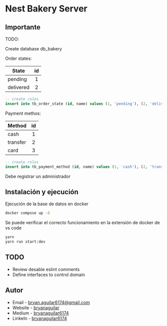 # Nest Bakery Server

## Importante

TODO:

Create database db_bakery

Order states:

| State     | id  |
| --------- | :-: |
| pending   |  1  |
| delivered |  2  |

```sql
-- create roles
insert into tb_order_state (id, name) values (1, 'pending'), (2, 'delivered');
```

Payment methos:

| Method   | id  |
| -------- | :-: |
| cash     |  1  |
| transfer |  2  |
| card     |  3  |

```sql
-- create roles
insert into tb_payment_method (id, name) values (1, 'cash'), (2, 'transfer'), (3, 'card');
```

Debe registrar un administrador

## Instalación y ejecución

Ejecución de la base de datos en docker

```bash
docker compose up -d
```

Se puede verificar el correcto funcionamiento en la extensión de docker de vs code

```bash
yarn
yarn run start:dev
```

## TODO

- Review desable eslint comments
- Define interfaces to control domain

## Autor

- Email - [bryan.aguilar6174@gmail.com](mailto:bryan.aguilar6174@gmail.com)
- Website - [bryanaguilar](https://bryan-aguilar.com/)
- Medium - [bryanaguilar6174](https://bryanaguilar6174.medium.com/)
- LinkeIn - [bryanaguilar6174](https://www.linkedin.com/in/bryanaguilar6174)
